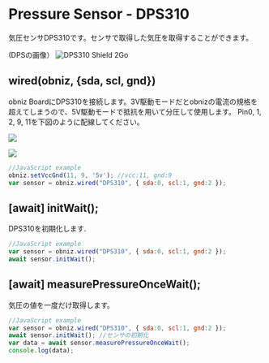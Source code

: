 # Pressure Sensor - DPS310

気圧センサDPS310です。センサで取得した気圧を取得することができます。

(DPSの画像）
![DPS310 Shield 2Go](./image.png)


## wired(obniz, {sda, scl, gnd})

obniz BoardにDPS310を接続します。3V駆動モードだとobnizの電流の規格を超えてしまうので、5V駆動モードで抵抗を用いて分圧して使用します。
Pin0, 1, 2, 9, 11を下図のように配線してください。

![](./wired-ja.png)

![](./wired2.jpg)

```javascript
//JavaScript example
obniz.setVccGnd(11, 9, '5v'); //vcc:11, gnd:9
var sensor = obniz.wired("DPS310", { sda:0, scl:1, gnd:2 });
```


## [await] initWait();
DPS310を初期化します.

```javascript
//JavaScript example
var sensor = obniz.wired("DPS310", { sda:0, scl:1, gnd:2 });
await sensor.initWait(); 
```


## [await] measurePressureOnceWait();
気圧の値を一度だけ取得します。

```javascript
//JavaScript example
var sensor = obniz.wired("DPS310", { sda:0, scl:1, gnd:2 });
await sensor.initWait(); //センサの初期化
var data = await sensor.measurePressureOnceWait();
console.log(data);
```